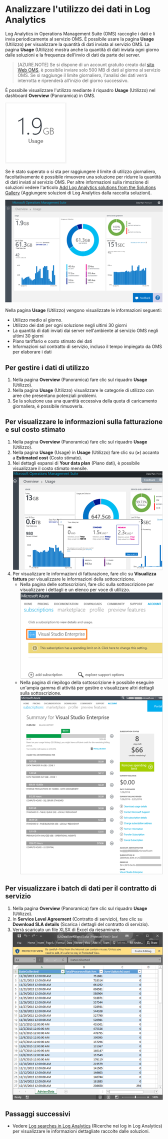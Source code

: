 <properties
	pageTitle="Analizzare l'utilizzo dei dati in Log Analytics | Microsoft Azure"
	description="È possibile usare la pagina Usage (Utilizzo) in Log Analytics per visualizzare la quantità di dati inviata al servizio OMS."
	services="log-analytics"
	documentationCenter=""
	authors="bandersmsft"
	manager="jwhit"
	editor=""/>

<tags
	ms.service="log-analytics"
	ms.workload="na"
	ms.tgt_pltfrm="na"
	ms.devlang="na"
	ms.topic="article"
	ms.date="04/28/2016"
	ms.author="banders"/>

# Analizzare l'utilizzo dei dati in Log Analytics

Log Analytics in Operations Management Suite (OMS) raccoglie i dati e li invia periodicamente al servizio OMS. È possibile usare la pagina **Usage** (Utilizzo) per visualizzare la quantità di dati inviata al servizio OMS. La pagina **Usage** (Utilizzo) mostra anche la quantità di dati inviata ogni giorno dalle soluzioni e la frequenza dell'invio di dati da parte dei server.

>[AZURE.NOTE] Se si dispone di un account gratuito creato dal [sito Web OMS](http://www.microsoft.com/oms), è possibile inviare solo 500 MB di dati al giorno al servizio OMS. Se si raggiunge il limite giornaliero, l'analisi dei dati verrà interrotta e riprenderà all'inizio del giorno successivo.

È possibile visualizzare l'utilizzo mediante il riquadro **Usage** (Utilizzo) nel dashboard **Overview** (Panoramica) in OMS.

![riquadro di utilizzo](./media/log-analytics-usage/usage-tile.png)

Se è stato superato o si sta per raggiungere il limite di utilizzo giornaliero, facoltativamente è possibile rimuovere una soluzione per ridurre la quantità di dati inviati al servizio OMS. Per altre informazioni sulla rimozione di soluzioni vedere l'articolo [Add Log Analytics solutions from the Solutions Gallery](log-analytics-add-solutions.md) (Aggiungere soluzioni di Log Analytics dalla raccolta soluzioni).

![dashboard di utilizzo](./media/log-analytics-usage/usage-dashboard.png)

Nella pagina **Usage** (Utilizzo) vengono visualizzate le informazioni seguenti:

- Utilizzo medio al giorno.
- Utilizzo dei dati per ogni soluzione negli ultimi 30 giorni
- La quantità di dati inviati dai server nell'ambiente al servizio OMS negli ultimi 30 giorni
- Piano tariffario e costo stimato dei dati
- Informazioni sul contratto di servizio, incluso il tempo impiegato da OMS per elaborare i dati

## Per gestire i dati di utilizzo

1. Nella pagina **Overview** (Panoramica) fare clic sul riquadro **Usage** (Utilizzo).
2. Nella pagina **Usage** (Utilizzo) visualizzare le categorie di utilizzo con aree che presentano potenziali problemi.
3. Se la soluzione usa una quantità eccessiva della quota di caricamento giornaliera, è possibile rimuoverla.

## Per visualizzare le informazioni sulla fatturazione e sul costo stimato
1. Nella pagina **Overview** (Panoramica) fare clic sul riquadro **Usage** (Utilizzo).
2. Nella pagina **Usage** (Usage) in **Usage** (Utilizzo) fare clic su (**>**) accanto a **Estimated cost** (Costo stimato).
3. Nei dettagli espansi di **Your data plan** (Piano dati), è possibile visualizzare il costo stimato mensile. ![Piano dati](./media/log-analytics-usage/usage-data-plan.png)
4. Per visualizzare le informazioni di fatturazione, fare clic su **Visualizza fattura** per visualizzare le informazioni della sottoscrizione.
    - Nella pagina delle sottoscrizioni, fare clic sulla sottoscrizione per visualizzare i dettagli e un elenco per voce di utilizzo. ![subscription](./media/log-analytics-usage/usage-sub01.png)
    - Nella pagina di riepilogo della sottoscrizione è possibile eseguire un'ampia gamma di attività per gestire e visualizzare altri dettagli sulla sottoscrizione. ![dettagli della sottoscrizione](./media/log-analytics-usage/usage-sub02.png)

## Per visualizzare i batch di dati per il contratto di servizio
1. Nella pagina **Overview** (Panoramica) fare clic sul riquadro **Usage** (Utilizzo).
2. In **Service Level Agreement** (Contratto di servizio), fare clic su **Download SLA details** (Scarica i dettagli del contratto di servizio).
3. Verrà scaricato un file XLSX di Excel da riesaminare. ![dettagli del contratto di servizio](./media/log-analytics-usage/usage-sla-details.png)

## Passaggi successivi

- Vedere [Log searches in Log Analytics](log-analytics-log-searches.md) (Ricerche nei log in Log Analytics) per visualizzare le informazioni dettagliate raccolte dalle soluzioni.

<!---HONumber=AcomDC_0504_2016-->